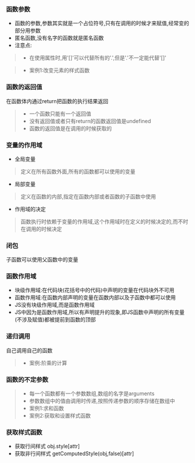 ### 函数参数
* 函数的参数,参数其实就是一个占位符号,只有在调用的时候才来赋值,经常变的部分用参数
* 匿名函数,没有名字的函数就是匿名函数
* 注意点:

> * 在使用属性时,用'[]'可以代替所有的'.',但是'.'不一定能代替'[]'

>* 案例1:改变元素的样式函数

### 函数的返回值
在函数体内通过return把函数的执行结果返回
> * 一个函数只能有一个返回值
> * 没有返回值或者只有return的函数返回值是undefined
> * 函数的返回值是在调用的时候获取的

### 变量的作用域
* 全局变量 

> 定义在所有函数外面,所有的函数都可以使用的变量

* 局部变量

> 定义在函数的内部,指定在函数内部或者函数的子函数中使用

* 作用域的决定

> 函数执行时依赖于变量的作用域,这个作用域时在定义的时候决定的,而不时在调用的时候决定

### 闭包
子函数可以使用父函数中的变量

### 函数作用域
* 块级作用域:在代码块(花括号中的代码)中声明的变量在代码块外不可用
* 函数作用域:在函数内部声明的变量在函数内部以及子函数中都可以使用
* JS没有块级作用域,而是函数作用域
* JS中因为是函数作用域,所以有声明提升的现象,即JS函数中声明的所有变量(不涉及赋值)都被提前到函数的顶部

### 递归调用
自己调用自己的函数

> * 案例:阶乘的计算

### 函数的不定参数
> * 每一个函数都有一个参数数组,数组的名字是arguments
> * 参数数组中的值由调用时传递,按照传递参数的顺序存储在数组中
> * 案例1:求和函数
> * 案例2:获取和设置样式函数

### 获取样式函数
* 获取行间样式 obj.style[attr]
* 获取非行间样式 getComputedStyle(obj,false)[attr]